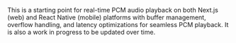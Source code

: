 This is a starting point for real-time PCM audio playback on both Next.js (web) and React Native (mobile) platforms with buffer management, overflow handling, and latency optimizations for seamless PCM playback. It is also a work in progress to be updated over time.
